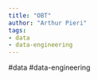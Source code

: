 ```yaml
---
title: "OBT"
author: "Arthur Pieri"
tags: 
- data
- data-engineering
---
```

#data #data-engineering 